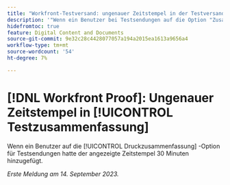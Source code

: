 ```yaml
---
title: "Workfront-Testversand: ungenauer Zeitstempel in der Testversandzusammenfassung"
description: '"Wenn ein Benutzer bei Testsendungen auf die Option "Zusammenfassung drucken"klickt, wurde dem angezeigten Zeitstempel 30 Minuten hinzugefügt."'
hidefromtoc: true
feature: Digital Content and Documents
source-git-commit: 9e32c28c4428077057a194a2015ea1613a9656a4
workflow-type: tm+mt
source-wordcount: '54'
ht-degree: 7%

---
```



# [!DNL Workfront Proof]: Ungenauer Zeitstempel in [!UICONTROL Testzusammenfassung]

Wenn ein Benutzer auf die [!UICONTROL Druckzusammenfassung] -Option für Testsendungen hatte der angezeigte Zeitstempel 30 Minuten hinzugefügt.

_Erste Meldung am 14. September 2023._
